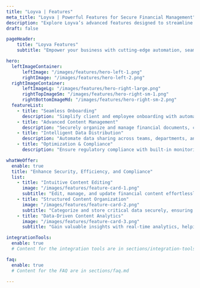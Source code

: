 ```yaml
---
title: "Loyva | Features"
meta_title: "Loyva | Powerful Features for Secure Financial Management"
description: "Explore Loyva’s advanced features designed to streamline financial processes, enhance security, and ensure compliance with automated workflows."
draft: false

pageHeader:
    title: "Loyva Features"
    subtitle: "Empower your business with cutting-edge automation, seamless integrations, and secure financial management solutions."

hero:
  leftImageContainer:
      leftImage: "/images/features/hero-left-1.png"
      rightImage: "/images/features/hero-left-2.png"
  rightImageContainer:
      leftImageLg: "/images/features/hero-right-large.png"
      rightTopImageSm: "/images/features/hero-right-sm-1.png"
      rightBottomImageMd: "/images/features/hero-right-sm-2.png"
  featureList:
    - title: "Seamless Onboarding"
      description: "Simplify client and employee onboarding with automated workflows, reducing manual effort and ensuring compliance."
    - title: "Advanced Content Management"
      description: "Securely organize and manage financial documents, contracts, and digital assets with ease."
    - title: "Intelligent Data Distribution"
      description: "Automate data sharing across teams, departments, and third-party platforms while maintaining security and control."
    - title: "Optimization & Compliance"
      description: "Ensure regulatory compliance with built-in monitoring tools and AI-driven process optimization."

whatWeOffer:
  enable: true
  title: "Enhance Security, Efficiency, and Compliance"
  list:
    - title: "Intuitive Content Editing"
      image: "/images/features/feature-card-1.png"
      subtitle: "Edit, manage, and update financial content effortlessly with a secure, user-friendly interface."
    - title: "Structured Content Organization"
      image: "/images/features/feature-card-2.png"
      subtitle: "Categorize and store critical data securely, ensuring quick access and streamlined workflows."
    - title: "Data-Driven Content Analytics"
      image: "/images/features/feature-card-3.png"
      subtitle: "Gain valuable insights with real-time analytics, helping you make informed financial decisions."

integrationTools: 
  enable: true
  # Content for the integration tools are in sections/integration-tools.md

faq:
  enable: true
  # Content for the FAQ are in sections/faq.md
  
---
```

